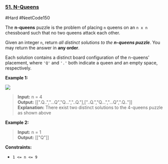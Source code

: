 ### [51. N-Queens](https://leetcode.com/problems/n-queens/)

#Hard #NeetCode150

The **n-queens** puzzle is the problem of placing `n` queens on an `n x n` chessboard such that no two queens attack each other.

Given an integer `n`, return _all distinct solutions to the **n-queens puzzle**_. You may return the answer in **any order**.

Each solution contains a distinct board configuration of the n-queens' placement, where `'Q'` and `'.'` both indicate a queen and an empty space, respectively.

**Example 1:**

![](https://assets.leetcode.com/uploads/2020/11/13/queens.jpg)

> **Input:** n = 4  
> **Output:** \[\[".Q..","...Q","Q...","..Q."\],\["..Q.","Q...","...Q",".Q.."\]\]  
> **Explanation:** There exist two distinct solutions to the 4-queens puzzle as shown above

**Example 2:**

> **Input:** n = 1  
> **Output:** \[\["Q"\]\]

**Constraints:**

- `1 <= n <= 9`
